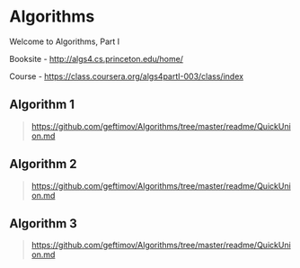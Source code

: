 Algorithms
==========

Welcome to Algorithms, Part I

Booksite - http://algs4.cs.princeton.edu/home/

Course   - https://class.coursera.org/algs4partI-003/class/index

Algorithm 1
----------

>https://github.com/geftimov/Algorithms/tree/master/readme/QuickUnion.md
>
>

Algorithm 2
----------

>https://github.com/geftimov/Algorithms/tree/master/readme/QuickUnion.md
>
>

Algorithm 3
----------

>https://github.com/geftimov/Algorithms/tree/master/readme/QuickUnion.md
>
>

